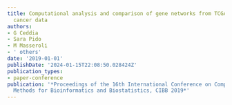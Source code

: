 ```yaml
---
title: Computational analysis and comparison of gene networks from TCGA normal and
  cancer data
authors:
- G Ceddia
- Sara Pido
- M Masseroli
- ' others'
date: '2019-01-01'
publishDate: '2024-01-15T22:08:50.028424Z'
publication_types:
- paper-conference
publication: '*Proceedings of the 16th International Conference on Computational Intelligence
  Methods for Bioinformatics and Biostatistics, CIBB 2019*'
---
```

